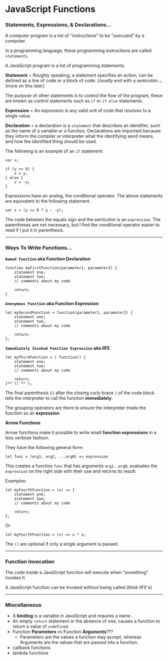 # JavaScript Functions

### Statements, Expressions, & Declarations...

A computer program is a list of "_instructions_" to be "_executed_" by a computer.

In a programming language, these programming instructions are called `statements`.

A JavaScript program is a list of programming statements.


**Statement** = Roughly speaking, a statement specifies an action, can be defined as a line of code or a block of code. _Usually_ end with a semicolon `;`. (more on this later)

The purpose of other statements is to control the flow of the program, these are known as control statements such as `if` or `if-else` statements.

**Expression** = An expression is any valid unit of code that resolves to a single value.

**Declaration** = a declaration is a `statement` that describes an identifier, such as the name of a variable or a function. Declarations are important because they inform the compiler or interpreter what the identifying word means, and how the identified thing should be used.


The following is an example of an `if` statement:
```
var x;

if (y >= 0) {
    x = y;
} else {
    x = -y;
}
```
Expressions have an analog, the conditional operator. The above statements are equivalent to the following statement.
```
var x = (y >= 0 ? y : -y);
```
The code between the equals sign and the semicolon is an `expression`. The parentheses are not necessary, but I find the conditional operator easier to read if I put it in parenthesis.


---


### Ways To Write Functions...

**`Named Function` aka Function Declaration**
```
function myFirstFunction(parameter1, parameter2) {
    statement one;
    statement two;
    // comments about my code
    
    return;
}
```

**`Anonymous Function` aka Function Expression**
```
let mySecondFunction = function(parameter1, parameter2) {
    statement one;
    statement two;
    // comments about my code
    
    return;
};
```

**`Immediately Invoked Function Expression` aka IIFE**
```
let myThirdFunction = ( function() {
    statement one;
    statement two;
    // comments about my code
    
    return;
}**`()`** );
```
The final parenthesis **`()`** after the closing curly brace `}` of the code block tells the interpreter to call the function **immediately**.

The grouping operators are there to ensure the interpreter treats the function as an **expression**.

**Arrow Functions**

Arrow functions make it possible to write small **function expressions** in a less verbose fashion.

They have the following general form:

`let func = (arg1, arg2, ...argN) => expression`

This creates a function `func` that has arguments `arg1..argN`, evaluates the `expression` on the right side with their use and returns its result.

Examples:
```
let myFourthFunction = (x) => { 
    statement one;
    statement two;
    // comments about my code
    
    return;
};
```
Or
```
let myFourthFunction = (x) => x * x;
```

The `()` are optional if only a single argument is passed.



---


### Function Invocation

The code inside a JavaScript function will execute when "something" invokes it.

A JavaScript function can be invoked without being called (think IIFE's) 


---

### Miscellaneous 

* A **binding** is a variable in JavaScript and requires a name.
* An empty `return` statement or the absence of one, causes a function to return a value of `undefined`.
* Function **Parameters** vs Function **Arguments**???
  * Parameters are the values a function may accept, whereas Arguments are the values that are passed into a function. 
* callback functions
* lambda functions



